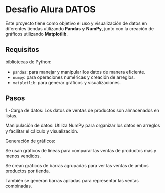 # Desafio Alura DATOS

Este proyecto tiene como objetivo el uso y visualización de datos en diferentes tiendas utilizando **Pandas** y **NumPy**, junto con la creación de gráficos utilizando **Matplotlib**.

## Requisitos

bibliotecas de Python:

- `pandas`: para manejar y manipular los datos de manera eficiente.
- `numpy`: para operaciones numéricas y creación de arreglos.
- `matplotlib`: para generar gráficos y visualizaciones.

## Pasos

1.-Carga de datos: Los datos de ventas de productos son almacenados en listas.

Manipulación de datos: Utiliza NumPy para organizar los datos en arreglos y facilitar el cálculo y visualización.

Generación de gráficos:

Se usan gráficos de líneas para comparar las ventas de productos más y menos vendidos.

Se crean gráficos de barras agrupadas para ver las ventas de ambos productos por tienda.

También se generan barras apiladas para representar las ventas combinadas.
